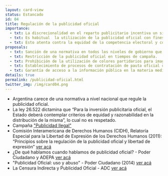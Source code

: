 ```yaml
---
layout: card-view 
status: Estancado
id: 04
title: Regulación de la publicidad oficial
importance:
  - txt: La discrecionalidad en el reparto publicitario incentiva un sistema de premios/castigos mediante el cual un gobierno puede beneficiar a medios afines y penalizar a los que considera opositores. Esto constituye una amenaza a la libertad de expresión.
  - txt: Es habitual  la utilización de la publicidad oficial con fines electoralistas, con el fin de  promover el voto o favorecer la imagen de ciertos funcionarios en detrimento de otros. 
  - txt: Esto atenta contra la equidad de la competencia electoral y constituye un claro uso ilegal de los recursos públicos.
proposals:
  - txt: Sanción de una normativa en todos los niveles de gobierno que limite la asignación discrecional de los recursos.
  - txt: Restricción de la publicidad oficial en tiempos de campaña.
  - txt: Prohibición de la utilización de colores partidarios para imagen institucional, así como también la imagen y nombre del funcionario.
  - txt: Establecimiento de procesos de contratación de pauta oficial que sean abiertos, transparentes y no discrecionales. 
  - txt: Garantía de acceso a la información pública en la materia mediante la publicación de informes de rendición de cuentas de forma periódica.
details: true
permalink: /publicidad-oficial.html
twitter_img: /img/card04.png
---
```

* Argentina carece de una normativa a nivel nacional que regule la publicidad oficial.
* La ley 26.522 dictamina que “Para la inversión publicitaria oficial, el Estado deberá contemplar criterios de equidad y razonabilidad en la distribución de la misma”, lo cual no es respetado.
* Campaña ["Publicidad Ilegal"](http://www.agendadeprobidad.gob.cl/?ver=2288)
*  Comisión Interamericana de Derechos Humanos (CIDH), Relatoría Especial para la Libertad de Expresión de los Derechos Humanos (2011): “Principios sobre la regulación de la publicidad oficial y libertad de expresión” [ver acá](https://www.oas.org/es/cidh/expresion/docs/publicaciones/PUBLICIDAD%20OFICIAL%202012%20O5%2007.pdf)
* ¿De qué hablamos cuando hablamos de publicidad oficial? - Poder Ciudadano y ADEPA [ver acá](http://poderciudadano.org/sitio/wp-content/uploads/2015/07/De-que-hablamos-cuando-hablamos-de-publicidad-oficial-art.-del-libro-Tiempos-Turbulentos.pdf)
* "Publicidad Oficial: uso y abuso" - Poder Ciudadano (2014) [ver acá](http://www.poderciudadano.org/libros/PublicidadOficial2014_PoderCiudadano.pdf)
* La Censura Indirecta y Publicidad Oficial - ADC [ver acá](http://www.censuraindirecta.org.ar/)
